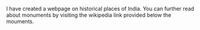 I have created a webpage on historical places of India. You can further read about monuments by visiting the wikipedia link provided below the mouments.

